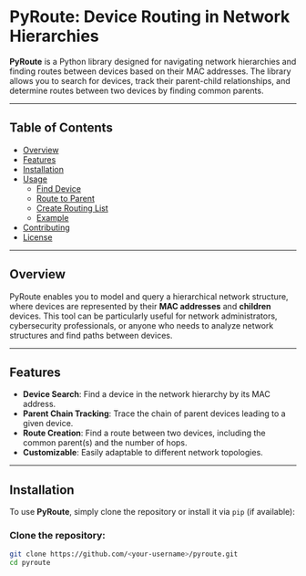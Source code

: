 # PyRoute: Device Routing in Network Hierarchies

**PyRoute** is a Python library designed for navigating network hierarchies and finding routes between devices based on their MAC addresses. The library allows you to search for devices, track their parent-child relationships, and determine routes between two devices by finding common parents.

---

## Table of Contents

- [Overview](#overview)
- [Features](#features)
- [Installation](#installation)
- [Usage](#usage)
  - [Find Device](#find-device)
  - [Route to Parent](#route-to-parent)
  - [Create Routing List](#create-routing-list)
  - [Example](#example)
- [Contributing](#contributing)
- [License](#license)

---

## Overview

PyRoute enables you to model and query a hierarchical network structure, where devices are represented by their **MAC addresses** and **children** devices. This tool can be particularly useful for network administrators, cybersecurity professionals, or anyone who needs to analyze network structures and find paths between devices.

---

## Features

- **Device Search**: Find a device in the network hierarchy by its MAC address.
- **Parent Chain Tracking**: Trace the chain of parent devices leading to a given device.
- **Route Creation**: Find a route between two devices, including the common parent(s) and the number of hops.
- **Customizable**: Easily adaptable to different network topologies.

---

## Installation

To use **PyRoute**, simply clone the repository or install it via `pip` (if available):

### Clone the repository:

```bash
git clone https://github.com/<your-username>/pyroute.git
cd pyroute

